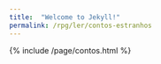 ```yaml
---
title:  "Welcome to Jekyll!"
permalink: /rpg/ler/contos-estranhos
---
```


{% include /page/contos.html %}
